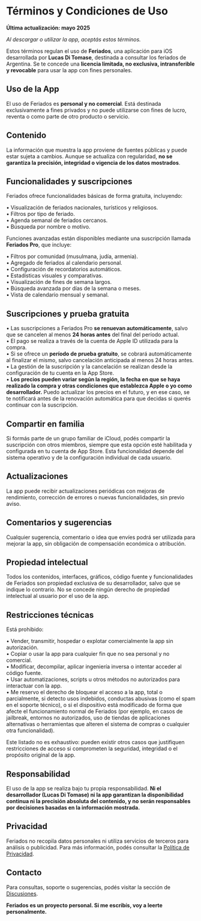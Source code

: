 # Términos y Condiciones de Uso

**Última actualización: mayo 2025**

*Al descargar o utilizar la app, aceptás estos términos.*

Estos términos regulan el uso de **Feriados**, una aplicación para iOS desarrollada por **Lucas Di Tomase**, destinada a consultar los feriados de Argentina. Se te concede una **licencia limitada, no exclusiva, intransferible y revocable** para usar la app con fines personales.

## Uso de la App

El uso de Feriados es **personal y no comercial**. Está destinada exclusivamente a fines privados y no puede utilizarse con fines de lucro, reventa o como parte de otro producto o servicio.

## Contenido

La información que muestra la app proviene de fuentes públicas y puede estar sujeta a cambios. Aunque se actualiza con regularidad, **no se garantiza la precisión, integridad o vigencia de los datos mostrados**.

## Funcionalidades y suscripciones

Feriados ofrece funcionalidades básicas de forma gratuita, incluyendo:

• Visualización de feriados nacionales, turísticos y religiosos.  
• Filtros por tipo de feriado.  
• Agenda semanal de feriados cercanos.  
• Búsqueda por nombre o motivo.  

Funciones avanzadas están disponibles mediante una suscripción llamada **Feriados Pro**, que incluye:

• Filtros por comunidad (musulmana, judía, armenia).  
• Agregado de feriados al calendario personal.  
• Configuración de recordatorios automáticos.  
• Estadísticas visuales y comparativas.  
• Visualización de fines de semana largos.  
• Búsqueda avanzada por días de la semana o meses.  
• Vista de calendario mensual y semanal.  

## Suscripciones y prueba gratuita

• Las suscripciones a Feriados Pro **se renuevan automáticamente**, salvo que se cancelen al menos **24 horas antes** del final del período actual.  
• El pago se realiza a través de la cuenta de Apple ID utilizada para la compra.  
• Si se ofrece un **período de prueba gratuito**, se cobrará automáticamente al finalizar el mismo, salvo cancelación anticipada al menos 24 horas antes.  
• La gestión de la suscripción y la cancelación se realizan desde la configuración de tu cuenta en la App Store.  
• **Los precios pueden variar según la región, la fecha en que se haya realizado la compra y otras condiciones que establezca Apple o yo como desarrollador.** Puedo actualizar los precios en el futuro, y en ese caso, se te notificará antes de la renovación automática para que decidas si querés continuar con la suscripción.  

## Compartir en familia

Si formás parte de un grupo familiar de iCloud, podés compartir la suscripción con otros miembros, siempre que esta opción esté habilitada y configurada en tu cuenta de App Store. Esta funcionalidad depende del sistema operativo y de la configuración individual de cada usuario.

## Actualizaciones

La app puede recibir actualizaciones periódicas con mejoras de rendimiento, corrección de errores o nuevas funcionalidades, sin previo aviso.

## Comentarios y sugerencias

Cualquier sugerencia, comentario o idea que envíes podrá ser utilizada para mejorar la app, sin obligación de compensación económica o atribución.

## Propiedad intelectual

Todos los contenidos, interfaces, gráficos, código fuente y funcionalidades de Feriados son propiedad exclusiva de su desarrollador, salvo que se indique lo contrario. No se concede ningún derecho de propiedad intelectual al usuario por el uso de la app.

## Restricciones técnicas

Está prohibido:

• Vender, transmitir, hospedar o explotar comercialmente la app sin autorización.  
• Copiar o usar la app para cualquier fin que no sea personal y no comercial.  
• Modificar, decompilar, aplicar ingeniería inversa o intentar acceder al código fuente.  
• Usar automatizaciones, scripts u otros métodos no autorizados para interactuar con la app.  
• Me reservo el derecho de bloquear el acceso a la app, total o parcialmente, si detecto usos indebidos, conductas abusivas (como el spam en el soporte técnico), o si el dispositivo está modificado de forma que afecte el funcionamiento normal de Feriados (por ejemplo, en casos de jailbreak, entornos no autorizados, uso de tiendas de aplicaciones alternativas o herramientas que alteren el sistema de compras o cualquier otra funcionalidad).  

Este listado no es exhaustivo: pueden existir otros casos que justifiquen restricciones de acceso si comprometen la seguridad, integridad o el propósito original de la app.

## Responsabilidad

El uso de la app se realiza bajo tu propia responsabilidad. **Ni el desarrollador (Lucas Di Tomase) ni la app garantizan la disponibilidad continua ni la precisión absoluta del contenido, y no serán responsables por decisiones basadas en la información mostrada.**

## Privacidad

Feriados no recopila datos personales ni utiliza servicios de terceros para análisis o publicidad. Para más información, podés consultar la [Política de Privacidad](https://lucasditomase.github.io/Feriados/en/privacy-policy).

## Contacto

Para consultas, soporte o sugerencias, podés visitar la sección de [Discusiones](https://github.com/lucasditomase/Feriados/discussions).

**Feriados es un proyecto personal. Si me escribís, voy a leerte personalmente.**
